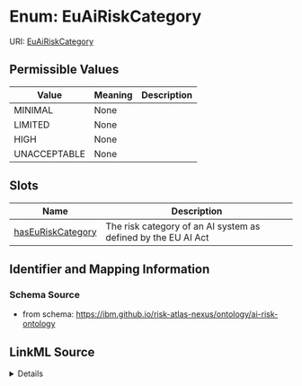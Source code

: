 # Enum: EuAiRiskCategory



URI: [EuAiRiskCategory](EuAiRiskCategory.md)

## Permissible Values

| Value | Meaning | Description |
| --- | --- | --- |
| MINIMAL | None |  |
| LIMITED | None |  |
| HIGH | None |  |
| UNACCEPTABLE | None |  |




## Slots

| Name | Description |
| ---  | --- |
| [hasEuRiskCategory](hasEuRiskCategory.md) | The risk category of an AI system as defined by the EU AI Act |






## Identifier and Mapping Information







### Schema Source


* from schema: https://ibm.github.io/risk-atlas-nexus/ontology/ai-risk-ontology






## LinkML Source

<details>
```yaml
name: EuAiRiskCategory
from_schema: https://ibm.github.io/risk-atlas-nexus/ontology/ai-risk-ontology
rank: 1000
permissible_values:
  MINIMAL:
    text: MINIMAL
  LIMITED:
    text: LIMITED
  HIGH:
    text: HIGH
  UNACCEPTABLE:
    text: UNACCEPTABLE

```
</details>
